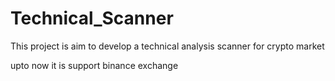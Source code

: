 # Technical_Scanner
This project is aim to develop a technical analysis scanner for crypto market

upto now it is support binance exchange


